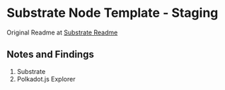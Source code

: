 # Substrate Node Template -  Staging

Original Readme at [Substrate Readme](https://github.com/rishabhworking/substrate-node-template/blob/main/README.md) 

## Notes and Findings

1. Substrate
2. Polkadot.js Explorer